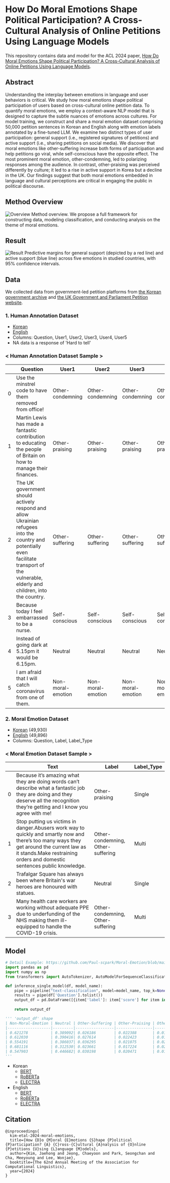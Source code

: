 # How Do Moral Emotions Shape Political Participation? A Cross-Cultural Analysis of Online Petitions Using Language Models

This repository contains data and model for the ACL 2024 paper, [How Do Moral Emotions Shape Political Participation? A Cross-Cultural Analysis of Online Petitions Using Language Models](https://openreview.net/pdf?id=b3AoAk60mL).

## Abstract
Understanding the interplay between emotions in language and user behaviors is critical. We study how moral emotions shape political participation of users based on cross-cultural online petition data. To quantify moral emotions, we employ a context-aware NLP model that is designed to capture the subtle nuances of emotions across cultures. For model training, we construct and share a moral emotion dataset comprising 50,000 petition sentences in Korean and English along with emotion labels annotated by a fine-tuned LLM. We examine two distinct types of user participation: general support (i.e., registered signatures of petitions) and active support (i.e., sharing petitions on social media). We discover that moral emotions like other-suffering increase both forms of participation and help petitions go viral, while self-conscious have the opposite effect. The most prominent moral emotion, other-condemning, led to polarizing responses among the audience. In contrast, other-praising was perceived differently by culture; it led to a rise in active support in Korea but a decline in the UK. Our findings suggest that both moral emotions embedded in language and cultural perceptions are critical in engaging the public in political discourse.

## Method Overview
![Overview](https://github.com/Paul-scpark/Moral-Emotions-Political-Participation/blob/main/image/overview.png)
Method overview. We propose a full framework for constructing data, modeling classification, and conducting analysis on the theme of moral emotions.

## Result
![Result](https://github.com/Paul-scpark/Moral-Emotions-Political-Participation/blob/main/image/result.png)
Predictive margins for general support (depicted by a red line) and active support (blue line) across five emotions in studied countries, with 95% confidence intervals.

## Data
We collected data from government-led petition platforms from [the Korean government archive](http://webarchives.pa.go.kr/19th/www.president.go.kr/petitions/) and [the UK Government and Parliament Petition website](https://petition.parliament.uk/).

### 1. Human Annotation Dataset
- [Korean](https://github.com/Paul-scpark/Moral-Emotions-Political-Participation/blob/main/data/KOR_Human_Annotation_Dataset.parquet)
- [English](https://github.com/Paul-scpark/Moral-Emotions-Political-Participation/blob/main/data/ENG_Human_Annotation_Dataset.parquet)
- Columns: Question, User1, User2, User3, User4, User5
- NA data is a response of 'Hard to tell'

### < Human Annotation Dataset Sample >
|   | Question | User1 | User2 | User3 | User4 | User5 |
|---|----------|-------|-------|-------|-------|-------|
| 0 | Use the minstrel code to have them removed from office! | Other-condemning | Other-condemning | Other-condemning | Other-condemning | Other-condemning |
| 1 | Martin Lewis has made a fantastic contribution to educating the people of Britain on how to manage their finances. | Other-praising | Other-praising | Other-praising | Other-praising | Other-praising |
| 2 | The UK government should actively respond and allow Ukrainian refugees into the country and potentially even facilitate transport of the vulnerable, elderly and children, into the country. | Other-suffering | Other-suffering | Other-suffering | Other-suffering | Other-suffering |
| 3 | Because today I feel embarrassed to be a nurse. | Self-conscious | Self-conscious | Self-conscious | Self-conscious | Self-conscious |
| 4 | Instead of going dark at 5.15pm it would be 6.15pm. | Neutral | Neutral | Neutral | Neutral | Neutral |
| 5 | I am afraid that I will catch coronavirus from one of them. | Non-moral-emotion | Non-moral-emotion | Non-moral-emotion | Non-moral-emotion | Non-moral-emotion |

### 2. Moral Emotion Dataset
- [Korean](https://github.com/Paul-scpark/Moral-Emotions-Political-Participation/blob/main/data/KOR_Moral_Emotion_Dataset.parquet) (49,930)
- [English](https://github.com/Paul-scpark/Moral-Emotions-Political-Participation/blob/main/data/ENG_Moral_Emotion_Dataset.parquet) (49,896)
- Columns: Question, Label, Label_Type

### < Moral Emotion Dataset Sample >
|   | Text | Label | Label_Type |
|---|----------------------------------------------------------------------------------------|------------------------------------|------------|
| 0 | Because it’s amazing what they are doing words can’t describe what a fantastic job they are doing and they deserve all the recognition they’re getting and I know you agree with me! | Other-praising | Single |
| 1 | Stop putting us victims in danger.Abusers work way to quickly and smartly now and there’s too many ways they get around the current law as it stands.Make restraining orders and domestic sentences public knowledge. | Other-condemning, Other-suffering | Multi |
| 2 | Trafalgar Square has always been where Britain's war heroes are honoured with statues. | Neutral | Single |
| 3 | Many health care workers are working without adequate PPE due to underfunding of the NHS making them ill-equipped to handle the COVID-19 crisis. | Other-condemning, Other-suffering | Multi |
  
## Model
```python
# Detail Example: https://github.com/Paul-scpark/Moral-Emotion/blob/main/model_inference.py
import pandas as pd
import numpy as np
from transformers import AutoTokenizer, AutoModelForSequenceClassification, pipeline

def inference_single_model(df, model_name):
    pipe = pipeline("text-classification", model=model_name, top_k=None)
    results = pipe(df['Question'].tolist())
    output_df = pd.DataFrame([{item['label']: item['score'] for item in row} for row in results])
    
    return output_df

''' 'output_df' shape
| Non-Moral-Emotion | Neutral | Other-Suffering | Other-Praising | Other-Condemning | Self-Conscious |
|-------------------|---------|-----------------|----------------|------------------|----------------|
| 0.621278          | 0.389092| 0.026186        | 0.022388       | 0.018874         | 0.004896       |
| 0.612030          | 0.390416| 0.027614        | 0.022423       | 0.019170         | 0.004669       |
| 0.554191          | 0.386037| 0.036295        | 0.021075       | 0.022980         | 0.003603       |
| 0.681116          | 0.312530| 0.023661        | 0.017224       | 0.020274         | 0.004694       |
| 0.547903          | 0.446682| 0.030198        | 0.020471       | 0.018342         | 0.004556       |
'''
```
- Korean
  - [BERT](https://huggingface.co/Chaeyoon/BERT-Moral-Emotion-KOR)
  - [RoBERTa](https://huggingface.co/Chaeyoon/RoBERTa-Moral-Emotion-KOR)
  - [ELECTRA](https://huggingface.co/Chaeyoon/ELECTRA-Moral-Emotion-KOR)
- English
  - [BERT](https://huggingface.co/Chaeyoon/BERT-Moral-Emotion-ENG)
  - [RoBERTa](https://huggingface.co/Chaeyoon/RoBERTa-Moral-Emotion-ENG)
  - [ELECTRA](https://huggingface.co/Chaeyoon/ELECTRA-Moral-Emotion-ENG)

## Citation
```
@inproceedings{
  kim-etal-2024-moral-emotions,
  title={How {D}o {M}oral {E}motions {S}hape {P}olitical {P}articipation? {A} {C}ross-{C}ultural {A}nalysis of {O}nline {P}etitions {U}sing {L}anguage {M}odels},
  author={Kim, Jaehong and Jeong, Chaeyoon and Park, Seongchan and Cha, Meeyoung and Lee, Wonjae},
  booktitle={The 62nd Annual Meeting of the Association for Computational Linguistics},
  year={2024}
}
```
